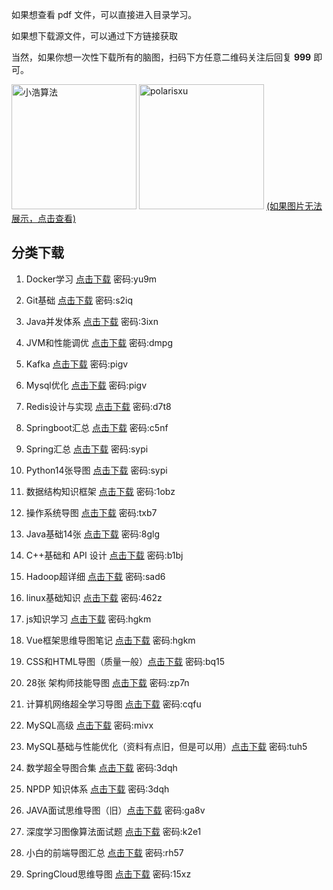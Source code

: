如果想查看 pdf 文件，可以直接进入目录学习。

如果想下载源文件，可以通过下方链接获取

当然，如果你想一次性下载所有的脑图，扫码下方任意二维码关注后回复 **999** 即可。

<img src="img/code.png" alt="小浩算法" height="200" width="200"/> <img src="img/polarisxu-qrcode-m.jpg" alt="polarisxu" height="200" width="200"/>
[(如果图片无法展示，点击查看)](https://www.geekxh.com/code-2.jpg)

## 分类下载

1. Docker学习 [点击下载](https://pan.baidu.com/s/157SurspsgNXUKNF0kCQKOg)  密码:yu9m

2. Git基础 [点击下载](https://pan.baidu.com/s/1-LNv0GvFGFOiuRaO6kB5VA)  密码:s2iq

3. Java并发体系 [点击下载](https://pan.baidu.com/s/1loK6-Pce4dj6OcI8XKSDKw)  密码:3ixn

4. JVM和性能调优 [点击下载](https://pan.baidu.com/s/1dJFt-pRn0bh-bHTJEV4eNQ)  密码:dmpg

5. Kafka [点击下载](https://pan.baidu.com/s/1WCXeBPU5jQx8UHmD2nWZhQ)  密码:pigv

6. Mysql优化 [点击下载](https://pan.baidu.com/s/1WCXeBPU5jQx8UHmD2nWZhQ)  密码:pigv

7. Redis设计与实现 [点击下载](https://pan.baidu.com/s/1zSj6Tn5vQRyQ5W0kvH7Wbw)  密码:d7t8

8. Springboot汇总 [点击下载](https://pan.baidu.com/s/161cwUpTImZBxulwpqfzQmg)  密码:c5nf

09. Spring汇总 [点击下载](https://pan.baidu.com/s/1NrLXcU7r1g3bUEysxDL7zA)  密码:sypi

10. Python14张导图 [点击下载](https://pan.baidu.com/s/1NrLXcU7r1g3bUEysxDL7zA)  密码:sypi

11. 数据结构知识框架 [点击下载](https://pan.baidu.com/s/1yXO8PSWuZwR9fUAOFiZJxg)  密码:1obz

12. 操作系统导图 [点击下载](https://pan.baidu.com/s/1_clSc3TZgmJKs7oNG-nwSQ)  密码:txb7

13. Java基础14张 [点击下载](https://pan.baidu.com/s/1xI5H4MErSbhySyz3zbL87w)  密码:8glg

14. C++基础和 API 设计 [点击下载](https://pan.baidu.com/s/1rHsPZDAYuZFhkvVgpxLhjg)  密码:b1bj

15. Hadoop超详细 [点击下载](https://pan.baidu.com/s/1pQI3b8r2u_wC8UA8fHpnPQ)  密码:sad6

16. linux基础知识 [点击下载](https://pan.baidu.com/s/1G3THmZ-Is8ALSih4X1qVhg)  密码:462z

17. js知识学习 [点击下载](https://pan.baidu.com/s/1Z22SH4TVBF1BUHvbGP06pg)  密码:hgkm

18. Vue框架思维导图笔记 [点击下载](https://pan.baidu.com/s/1Z22SH4TVBF1BUHvbGP06pg)  密码:hgkm

19. CSS和HTML导图（质量一般）[点击下载](https://pan.baidu.com/s/1Pj3R60NHTxjKo5RvjeV2yg)  密码:bq15

20. 28张 架构师技能导图 [点击下载](https://pan.baidu.com/s/19Q4Q1XQtOGXsjsVecgzYgQ)  密码:zp7n

21. 计算机网络超全学习导图 [点击下载](https://pan.baidu.com/s/17XmSOYGv5-Vww-gzN_XqcA)  密码:cqfu

22. MySQL高级 [点击下载](https://pan.baidu.com/s/1wp8EWDf3DBR0leQwxw7T1g)  密码:mivx

23. MySQL基础与性能优化（资料有点旧，但是可以用）[点击下载](https://pan.baidu.com/s/1KAmO4l8xaQ4ui4hYsqwHhw)  密码:tuh5

24. 数学超全导图合集 [点击下载](https://pan.baidu.com/s/1oDoh-mMN8DtB5TxgZvolDg)  密码:3dqh

25. NPDP 知识体系 [点击下载](https://pan.baidu.com/s/1oDoh-mMN8DtB5TxgZvolDg)  密码:3dqh

26. JAVA面试思维导图（旧）[点击下载](https://pan.baidu.com/s/17CIL9lbPwj0QHfy8nE3Ckg)  密码:ga8v

27. 深度学习图像算法面试题 [点击下载](https://pan.baidu.com/s/1aXzcU00wTLoIJtynbvemSw)  密码:k2e1

28. 小白的前端导图汇总 [点击下载](https://pan.baidu.com/s/1NTKYFyXohTK-ZNPDQigjyA)  密码:rh57

29. SpringCloud思维导图 [点击下载](https://pan.baidu.com/s/1EQLQWTvJMUyIxct8FE7LhA)  密码:15xz

